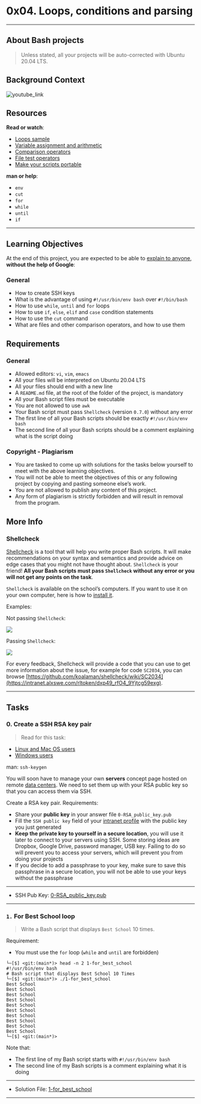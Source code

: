 # 0x04. Loops, conditions and parsing
---
## About Bash projects
> Unless stated, all your projects will be auto-corrected with Ubuntu 20.04 LTS.

## Background Context

![youtube_link](https://www.youtube.com/watch?v=BC2neyc5GcI&ab_channel=Holberton)
## Resources

**Read or watch**:

- [Loops sample](https://tldp.org/LDP/Bash-Beginners-Guide/html/sect_09_01.html)
- [Variable assignment and arithmetic](https://tldp.org/LDP/abs/html/ops.html "Variable assignment and arithmetic")
- [Comparison operators](https://tldp.org/LDP/abs/html/comparison-ops.html "Comparison operators")
- [File test operators](https://tldp.org/LDP/abs/html/fto.html "File test operators")
- [Make your scripts portable](https://www.cyberciti.biz/tips/finding-bash-perl-python-portably-using-env.html "Make your scripts portable")

**man or help**:

- `env`
- `cut`
- `for`
- `while`
- `until`
- `if`
---
## Learning Objectives

At the end of this project, you are expected to be able to [explain to anyone](https://fs.blog/feynman-learning-technique/"), **without the help of Google**:

### General

- How to create SSH keys
- What is the advantage of using `#!/usr/bin/env bash` over `#!/bin/bash`
- How to use `while`, `until` and `for` loops
- How to use `if`, `else`, `elif` and `case` condition statements
- How to use the `cut` command
- What are files and other comparison operators, and how to use them

## Requirements

### General

- Allowed editors: `vi`, `vim`, `emacs`
- All your files will be interpreted on Ubuntu 20.04 LTS
- All your files should end with a new line
- A `README.md` file, at the root of the folder of the project, is mandatory
- All your Bash script files must be executable
- You are not allowed to use `awk`
- Your Bash script must pass `Shellcheck` (version `0.7.0`) without any error
- The first line of all your Bash scripts should be exactly `#!/usr/bin/env bash`
- The second line of all your Bash scripts should be a comment explaining what is the script doing

### Copyright - Plagiarism

- You are tasked to come up with solutions for the tasks below yourself to meet with the above learning objectives.
- You will not be able to meet the objectives of this or any following project by copying and pasting someone else’s work.
- You are not allowed to publish any content of this project.
- Any form of plagiarism is strictly forbidden and will result in removal from the program.

## More Info

### Shellcheck

[Shellcheck](https://github.com/koalaman/shellcheck "Shellcheck") is a tool that will help you write proper Bash scripts. It will make recommendations on your syntax and semantics and provide advice on edge cases that you might not have thought about. `Shellcheck` is your friend! **All your Bash scripts must pass `Shellcheck` without any error or you will not get any points on the task**.

`Shellcheck` is available on the school’s computers. If you want to use it on your own computer, here is how to [install it](https://github.com/koalaman/shellcheck#installing).

Examples:

Not passing `Shellcheck`:
  
![](https://s3.amazonaws.com/intranet-projects-files/holbertonschool-sysadmin_devops/251/Vxotqyj.png)

Passing `Shellcheck`:  
  
![](https://s3.amazonaws.com/intranet-projects-files/holbertonschool-sysadmin_devops/251/ubHWxDU.png)

For every feedback, Shellcheck will provide a code that you can use to get more information about the issue, for example for code `SC2034`, you can browse [https://github.com/koalaman/shellcheck/wiki/SC2034](https://intranet.alxswe.com/rltoken/dxp49_rfO4_9Yjtcg59exg).

---
## Tasks
### 0. Create a SSH RSA key pair
> Read for this task:

- [Linux and Mac OS users](https://askubuntu.com/questions/61557/how-do-i-set-up-ssh-authentication-keys)
- [Windows users](https://docs.rackspace.com/docs/generating-rsa-keys-with-ssh-puttygen)

man: `ssh-keygen`

You will soon have to manage your own **servers** concept page hosted on remote [data centers](https://www.youtube.com/watch?v=iuqXFC_qIvA&t=46s&ab_channel=internet-class). We need to set them up with your RSA public key so that you can access them via SSH.

Create a RSA key pair.
Requirements:
- Share your **public key** in your answer file `0-RSA_public_key.pub`
- Fill the `SSH public key` field of your [intranet profile](https://intranet.alxswe.com/rltoken/qsaEQ3ZWrgs-zoueDpXpPA "intranet profile") with the public key you just generated
- **Keep the private key to yourself in a secure location**, you will use it later to connect to your servers using SSH. Some storing ideas are Dropbox, Google Drive, password manager, USB key. Failing to do so will prevent you to access your servers, which will prevent you from doing your projects
- If you decide to add a passphrase to your key, make sure to save this passphrase in a secure location, you will not be able to use your keys without the passphrase
---
 - SSH Pub Key: [0-RSA_public_key.pub](./0-RSA_public_key.pub)
---
### `1.` For Best School loop
> Write a Bash script that displays `Best School` 10 times.

Requirement:
- You must use the `for` loop (`while` and `until` are forbidden)
```
└─[$] <git:(main*)> head -n 2 1-for_best_school
#!/usr/bin/env bash
# Bash script that displays Best School 10 Times
└─[$] <git:(main*)> ./1-for_best_school 
Best School
Best School
Best School
Best School
Best School
Best School
Best School
Best School
Best School
Best School
└─[$] <git:(main*)> 
```
Note that:
- The first line of my Bash script starts with `#!/usr/bin/env bash`
- The second line of my Bash scripts is a comment explaining what it is doing
---
- Solution File: [1-for_best_school](./1-for_best_school)
---
